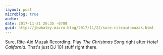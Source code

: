 ```yaml
---
layout: post
microblog: true
audio: 
date: 2017-11-21 20:35 -0700
guid: http://jbwhaley.micro.blog/2017/11/22/sure-riteaid-muzak.html
---
```

Sure, Rite-Aid Muzak Recording. Play *The Christmas Song* right after *Hotel California*. That's just DJ 101 stuff right there.
